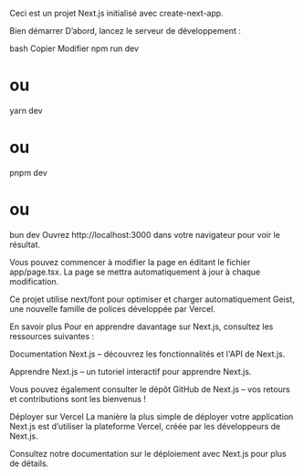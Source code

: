 Ceci est un projet Next.js initialisé avec create-next-app.

Bien démarrer
D’abord, lancez le serveur de développement :

bash
Copier
Modifier
npm run dev
# ou
yarn dev
# ou
pnpm dev
# ou
bun dev
Ouvrez http://localhost:3000 dans votre navigateur pour voir le résultat.

Vous pouvez commencer à modifier la page en éditant le fichier app/page.tsx. La page se mettra automatiquement à jour à chaque modification.

Ce projet utilise next/font pour optimiser et charger automatiquement Geist, une nouvelle famille de polices développée par Vercel.

En savoir plus
Pour en apprendre davantage sur Next.js, consultez les ressources suivantes :

Documentation Next.js – découvrez les fonctionnalités et l'API de Next.js.

Apprendre Next.js – un tutoriel interactif pour apprendre Next.js.

Vous pouvez également consulter le dépôt GitHub de Next.js – vos retours et contributions sont les bienvenus !

Déployer sur Vercel
La manière la plus simple de déployer votre application Next.js est d’utiliser la plateforme Vercel, créée par les développeurs de Next.js.

Consultez notre documentation sur le déploiement avec Next.js pour plus de détails.